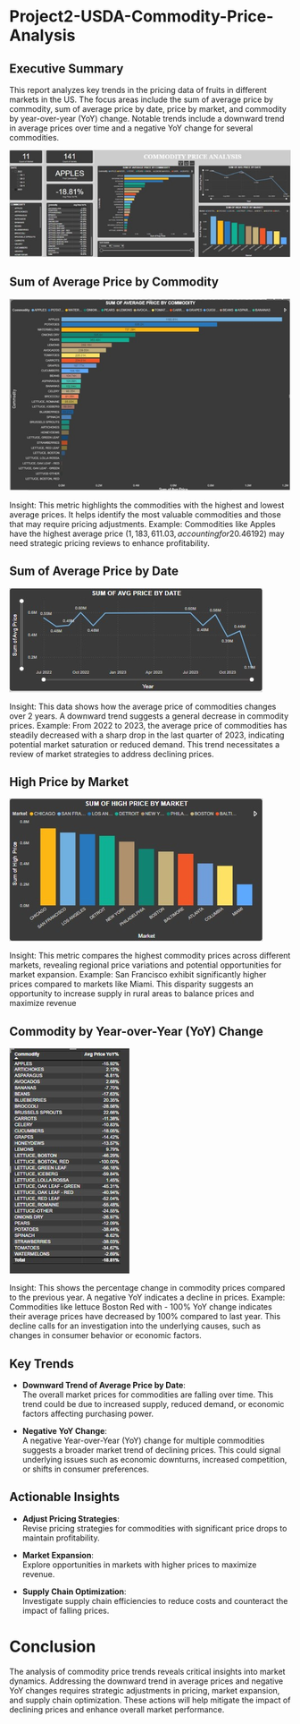 # Project2-USDA-Commodity-Price-Analysis

## Executive Summary
This report analyzes key trends in the pricing data of fruits in different markets in the US. The focus areas include the sum of average price by commodity, sum of average price by date, price by market, and commodity by year-over-year (YoY) change. Notable trends include a downward trend in average prices over time and a negative YoY change for several commodities.

 ![](images/Picture1.jpg)
 

## Sum of Average Price by Commodity

![](images/Picture2.jpg)
 
Insight: This metric highlights the commodities with the highest and lowest average prices. It helps identify the most valuable commodities and those that may require pricing adjustments.
Example: Commodities like Apples have the highest average price ($1,183,611.03, accounting for 20.46% of the sum of Avg prices), indicate strong market demand or limited supply. Conversely, commodities like Lettuce Boston Red with the lowest average price ($192) may need strategic pricing reviews to enhance profitability.


## Sum of Average Price by Date

 ![](images/Picture3.jpg)
 
Insight: This data shows how the average price of commodities changes over 2 years. A downward trend suggests a general decrease in commodity prices.
Example: From 2022 to 2023, the average price of commodities has steadily decreased with a sharp drop in the last quarter of 2023, indicating potential market saturation or reduced demand. This trend necessitates a review of market strategies to address declining prices.


## High Price by Market

 ![](images/Picture4.jpg)
 
Insight: This metric compares the highest commodity prices across different markets, revealing regional price variations and potential opportunities for market expansion.
Example: San Francisco exhibit significantly higher prices compared to markets like Miami. This disparity suggests an opportunity to increase supply in rural areas to balance prices and maximize revenue


## Commodity by Year-over-Year (YoY) Change

 ![](images/Picture5.jpg)
 
Insight: This shows the percentage change in commodity prices compared to the previous year. A negative YoY indicates a decline in prices.
Example: Commodities like lettuce Boston Red with - 100% YoY change indicates their average prices have decreased by 100% compared to last year. This decline calls for an investigation into the underlying causes, such as changes in consumer behavior or economic factors.

## Key Trends
- **Downward Trend of Average Price by Date**:  
  The overall market prices for commodities are falling over time. This trend could be due to increased supply, reduced demand, or economic factors affecting purchasing power.

- **Negative YoY Change**:  
  A negative Year-over-Year (YoY) change for multiple commodities suggests a broader market trend of declining prices. This could signal underlying issues such as economic downturns, increased competition, or shifts in consumer preferences.


## Actionable Insights
- **Adjust Pricing Strategies**:  
  Revise pricing strategies for commodities with significant price drops to maintain profitability.

- **Market Expansion**:  
  Explore opportunities in markets with higher prices to maximize revenue.

- **Supply Chain Optimization**:  
  Investigate supply chain efficiencies to reduce costs and counteract the impact of falling prices.


# Conclusion
The analysis of commodity price trends reveals critical insights into market dynamics. Addressing the downward trend in average prices and negative YoY changes requires strategic adjustments in pricing, market expansion, and supply chain optimization. These actions will help mitigate the impact of declining prices and enhance overall market performance.

